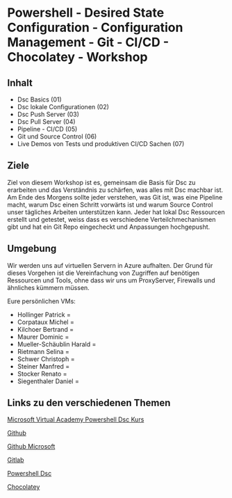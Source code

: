 # Powershell - Desired State Configuration - Configuration Management - Git - CI/CD - Chocolatey - Workshop

## Inhalt
- Dsc Basics (01)
- Dsc lokale Configurationen (02)
- Dsc Push Server (03)
- Dsc Pull Server (04)
- Pipeline - CI/CD (05)
- Git und Source Control (06)
- Live Demos von Tests und produktiven CI/CD Sachen (07)

## Ziele
Ziel von diesem Workshop ist es, gemeinsam die Basis für Dsc zu erarbeiten und das Verständnis zu schärfen, was alles mit Dsc machbar ist.
Am Ende des Morgens sollte jeder verstehen, was Git ist, was eine Pipeline macht, warum Dsc einen Schritt vorwärts ist und warum Source Control unser tägliches Arbeiten unterstützen kann.
Jeder hat lokal Dsc Ressourcen erstellt und getestet, weiss dass es verschiedene Verteilchmechanismen gibt und hat ein Git Repo eingecheckt und Anpassungen hochgepusht.

## Umgebung
Wir werden uns auf virtuellen Servern in Azure aufhalten. Der Grund für dieses Vorgehen ist die Vereinfachung von Zugriffen auf benötigen Ressourcen und Tools, ohne dass wir uns um ProxyServer, Firewalls und ähnliches kümmern müssen. 

Eure persönlichen VMs:
- Hollinger Patrick = 
- Corpataux Michel = 
- Kilchoer Bertrand = 
- Maurer Dominic = 
- Mueller-Schäublin Harald = 
- Rietmann Selina = 
- Schwer Christoph = 
- Steiner Manfred = 
- Stocker Renato = 
- Siegenthaler Daniel = 

## Links zu den verschiedenen Themen

[Microsoft Virtual Academy Powershell Dsc Kurs](https://mva.microsoft.com/en-US/training-courses/getting-started-with-power-shell-desired-state-configuration-dsc-8672?l=ZwHuclG1_2504984382)

[Github](https://github.com/)

[Github Microsoft](https://github.com/Microsoft)

[Gitlab](https://about.gitlab.com/)

[Powershell Dsc](https://msdn.microsoft.com/en-us/PowerShell/dsc/overview)

[Chocolatey](https://chocolatey.org/)